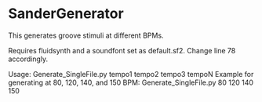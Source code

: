 # SanderGenerator
 
 This generates groove stimuli at different BPMs.
 
 Requires fluidsynth and a soundfont set as default.sf2. Change line 78 accordingly.
 
Usage: Generate_SingleFile.py tempo1 tempo2 tempo3 tempoN
Example for generating at 80, 120, 140, and 150 BPM:
Generate_SingleFile.py 80 120 140 150
